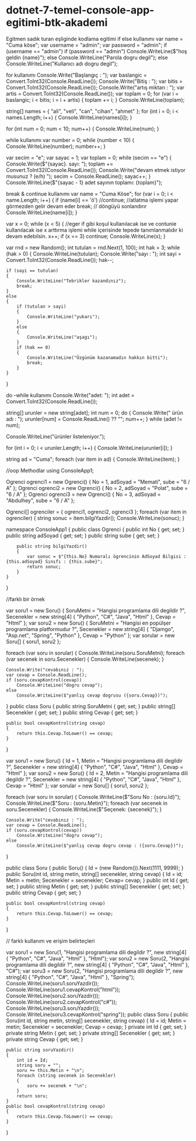 # dotnet-7-temel-console-app-egitimi-btk-akademi
Egitmen sadık turan eşliginde kodlama egitimi
if else kullanımı
var name = "Cuma köse";
var username = "admin";
var password = "admin";
if (username == "admin")
    if (password == "admin")
        Console.WriteLine($"hoş geldin {name}");
    else Console.WriteLine("Parola dogru degil");
else Console.WriteLine("Kullanıcı adı dogru degil");

for kullanımı
Console.Write("Başlangıç : ");
var baslangic = Convert.ToInt32(Console.ReadLine());
Console.Write("Bitiş : ");
var bitis = Convert.ToInt32(Console.ReadLine());
Console.Write("artış miktarı : ");
var artis = Convert.ToInt32(Console.ReadLine());
var toplam = 0;
for (var i = baslangic; i < bitis; i = i + artis)
{
    toplam += i;
}
Console.WriteLine(toplam);

string[] names = { "ali", "veli", "can", "cihan", "ahmet" };
for (int i = 0; i < names.Length; i++)
{
    Console.WriteLine(names[i]);
}


for (int num = 0; num < 10; num++)
{
    Console.WriteLine(num);
}

while kullanımı
var number = 0;
while (number < 10)
{
    Console.WriteLine(number);
    number++;
}


var secim = "e";
var sayac = 1;
var toplam = 0;
while (secim == "e")
{
    Console.Write($"{sayac}. sayı: ");
    toplam += Convert.ToInt32(Console.ReadLine());
    Console.Write("devam etmek istiyor musunuz ? (e/h) ");
    secim = Console.ReadLine();
    sayac++;
}
Console.WriteLine($"{sayac - 1} adet sayının toplamı: {toplam}");


break & continue kullanımı
var name = "Cuma Köse";
for (var i = 0; i < name.Length; i++)
{
    if (name[i] == 'ö')
        //continue; //atlatma işlemi yapar görmezden gelir devam eder
        break; // döngüyü sonlandırır
    Console.WriteLine(name[i]);
}


var x = 0;
while (x < 5)
{
    //eger if gibi koşul kullanılacak ise ve contunie kullanılacak ise x arttırma işlemi while içerisinde tepede tanımlanmalıdır ki devam edebilsin.
    x++;
    if (x == 3)
        continue;
    Console.WriteLine(x);
}

var rnd = new Random();
int tutulan = rnd.Next(1, 100);
int hak = 3;
while (hak > 0)
{
    Console.WriteLine(tutulan);
    Console.Write("sayı : ");
    int sayi = Convert.ToInt32(Console.ReadLine());
    hak--;

    if (sayi == tutulan)
    {
        Console.WriteLine("Tebrikler kazandınız");
        break;
    }
    else
    {
        if (tutulan > sayi)
        {
            Console.WriteLine("yukarı");
        }
        else
        {
            Console.WriteLine("aşagı");
        }
        if (hak == 0)
        {
            Console.WriteLine("Üzgünüm kazanamadın hakkın bitti");
            break;
        }
    }
}

do -while kullanımı
Console.Write("adet: ");
int adet = Convert.ToInt32(Console.ReadLine());

string[] urunler = new string[adet];
int num = 0;
do
{
    Console.Write(" ürün adı : ");
    urunler[num] = Console.ReadLine() ?? "";
    num++;
} while (adet != num);

Console.WriteLine("ürünler listeleniyor.");

for (int i = 0; i < urunler.Length; i++)
{
    Console.WriteLine(urunler[i]);
}

string ad = "Cuma";
foreach (var item in ad)
{
    Console.WriteLine(item);
}


//oop Methodlar
using ConsoleApp1;

Ogrenci ogrenci1 = new Ogrenci()
{
    No = 1,
    adSoyad = "Memati",
    sube = "6 / A"
};
Ogrenci ogrenci2 = new Ogrenci()
{
    No = 2,
    adSoyad = "Polat",
    sube = "6 / A"
}; Ogrenci ogrenci3 = new Ogrenci()
{
    No = 3,
    adSoyad = "Abdulhey",
    sube = "6 / A"
};

Ogrenci[] ogrenciler = { ogrenci1, ogrenci2, ogrenci3 };
foreach (var item in ogrenciler)
{
    string sonuc = item.bilgiYazdir();
    Console.WriteLine(sonuc);
}

namespace ConsoleApp1
{
    public class Ogrenci
    {
        public int No { get; set; }
        public string adSoyad { get; set; }
        public string sube { get; set; }

        public string bilgiYazdir()
        {
            var sonuc = $"{this.No} Numaralı ögrencinin AdSoyad Bilgisi : {this.adSoyad} Sınıfı : {this.sube}";
            return sonuc;
        }
    }
}


//farklı bir örnek

var soru1 = new Soru()
            {
                SoruMetni = "Hangisi programlama dili degildir ?",
                Secenekler = new string[4] { "Python", "C#", "Java", "Html" },
                Cevap = "Html"
            };
var soru2 = new Soru()
{
    SoruMetni = "Hangisi en popülşer programlama platformudur ?",
    Secenekler = new string[4] { "Djamgo", "Asp.net", "Spring", "Python" },
    Cevap = "Python"
};
var sorular = new Soru[] { soru1, soru2 };

foreach (var soru in sorular)
{
    Console.WriteLine(soru.SoruMetni);
    foreach (var secenek in soru.Secenekler)
    {
        Console.WriteLine(secenek);
    }

    Console.Write("cevabınız : ");
    var cevap = Console.ReadLine();
    if (soru.cevapKontrol(cevap))
        Console.WriteLine("dogru cevap");
    else
        Console.WriteLine($"yanlış cevap dogrusu ({soru.Cevap})");
}
public class Soru
{
    public string SoruMetni { get; set; }
    public string[] Secenekler { get; set; }
    public string Cevap { get; set; }

    public bool cevapKontrol(string cevap)
    {
        return this.Cevap.ToLower() == cevap;
    }
}


var soru1 = new Soru()
{
    Id = 1,
    Metin = "Hangisi programlama dili degildir ?",
    Secenekler = new string[4] { "Python", "C#", "Java", "Html" },
    Cevap = "Html"
};
var soru2 = new Soru()
{
    Id = 2,
    Metin = "Hangisi programlama dili degildir ?",
    Secenekler = new string[4] { "Python", "C#", "Java", "Html" },
    Cevap = "Html"
};
var sorular = new Soru[] { soru1, soru2 };

foreach (var soru in sorular)
{
    Console.WriteLine($"Soru No : {soru.Id}");
    Console.WriteLine($"Soru : {soru.Metin}");
    foreach (var secenek in soru.Secenekler)
    {
        Console.WriteLine($"Seçenek: {secenek}");
    }

    Console.Write("cevabınız : ");
    var cevap = Console.ReadLine();
    if (soru.cevapKontrol(cevap))
        Console.WriteLine("dogru cevap");
    else
        Console.WriteLine($"yanlış cevap dogru cevap : ({soru.Cevap})");
}

public class Soru
{
    public Soru()
    {
        Id = (new Random()).Next(1111, 9999); 
    }
    public Soru(int id, string metin, string[] secenekler, string cevap)
    {
        Id = id;
        Metin = metin;
        Secenekler = secenekler;
        Cevap= cevap;
    }
    public int Id { get; set; }
    public string Metin { get; set; }
    public string[] Secenekler { get; set; }
    public string Cevap { get; set; }

    public bool cevapKontrol(string cevap)
    {
        return this.Cevap.ToLower() == cevap;
    }
}


// farklı kullanım ve erişim belirteçleri

var soru1 = new Soru(1, "Hangisi programlama dili degildir ?", new string[4] { "Python", "C#", "Java", "Html" }, "Html");
var soru2 = new Soru(2, "Hangisi programlama dili degildir ?", new string[4] { "Python", "C#", "Java", "Html" }, "C#");
var soru3 = new Soru(2, "Hangisi programlama dili degildir ?", new string[4] { "Python", "C#", "Java", "Html" }, "Spring");
Console.WriteLine(soru1.soruYazdir());
Console.WriteLine(soru1.cevapKontrol("html"));
Console.WriteLine(soru2.soruYazdir());
Console.WriteLine(soru2.cevapKontrol("c#"));
Console.WriteLine(soru3.soruYazdir());
Console.WriteLine(soru3.cevapKontrol("spring"));
public class Soru
{
    public Soru(int id, string metin, string[] secenekler, string cevap)
    {
        Id = id;
        Metin = metin;
        Secenekler = secenekler;
        Cevap = cevap;
    }
    private int Id { get; set; }
    private string Metin { get; set; }
    private string[] Secenekler { get; set; }
    private string Cevap { get; set; }


    public string soruYazdir()
    {
        int id = Id;
        string soru = "";
        soru += this.Metin + "\n";
        foreach (string secenek in Secenekler)
        {
            soru += secenek + "\n";
        }
        return soru;
    }
    public bool cevapKontrol(string cevap)
    {
        return this.Cevap.ToLower() == cevap;
    }
}
